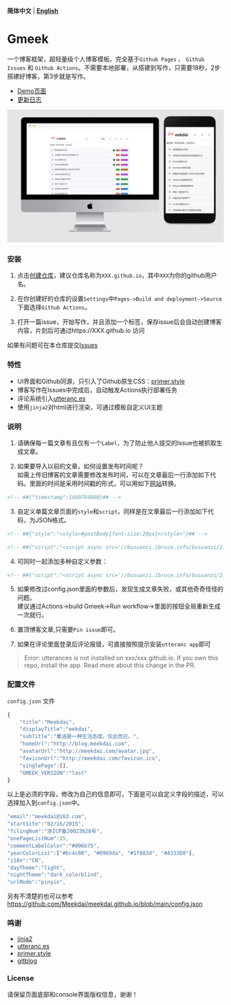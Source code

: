 **简体中文** | **[English](README-en.md)**
# Gmeek

一个博客框架，超轻量级个人博客模板。完全基于`Github Pages` 、 `Github Issues` 和 `Github Actions`。不需要本地部署，从搭建到写作，只需要18秒，2步搭建好博客，第3步就是写作。

- [Demo页面](http://meekdai.github.io/)
- [更新日志](https://meekdai.github.io/post/Gmeek-geng-xin-ri-zhi.html)

![light](img/light.jpg)


### 安装

1. 点击[创建仓库](https://github.com/new?template_name=Gmeek-template&template_owner=Meekdai)，建议仓库名称为`XXX.github.io`，其中`XXX`为你的github用户名。

2. 在你创建好的仓库的设置`Settings`中`Pages->Build and deployment->Source`下面选择`Github Actions`。

3. 打开一篇issue，开始写作，并且添加一个标签，保存issue后会自动创建博客内容，片刻后可通过https://XXX.github.io 访问

如果有问题可在本仓库提交[Issues](https://github.com/Meekdai/Gmeek/issues)

### 特性

- UI界面和Github同源，只引入了Github原生CSS：[primer.style](https://primer.style/css)
- 博客写作在Issues中完成后，自动触发Actions执行部署任务
- 评论系统引入[utteranc.es](https://utteranc.es/)
- 使用`jinja2`对html进行渲染，可通过模板自定义UI主题

### 说明
1. 请确保每一篇文章有且仅有一个`Label`，为了防止他人提交的Issue也被抓取生成文章。

2. 如果要导入以前的文章，如何设置发布时间呢？  
如需上传旧博客的文章需要修改发布时间，可以在文章最后一行添加如下代码。里面的时间是采用时间戳的形式，可以用如下[网站](https://tool.lu/timestamp)转换。  
```html
<!-- ##{"timestamp":1490764800}## -->
```

3. 自定义单篇文章页面的`style`和`script`，同样是在文章最后一行添加如下代码，为JSON格式。
```html
<!-- ##{"style":"<style>#postBody{font-size:20px}</style>"}## -->
```
```html
<!-- ##{"script":"<script async src='//busuanzi.ibruce.info/busuanzi/2.3/busuanzi.pure.mini.js'></script>"}## -->
```
4. 可同时一起添加多种自定义参数：  
```html
<!-- ##{"script":"<script async src='//busuanzi.ibruce.info/busuanzi/2.3/busuanzi.pure.mini.js'></script>","style":"<style>#postBody{font-size:20px}</style>","timestamp":1490764800}## -->
```

5. 如果修改过config.json里面的参数后，发现生成文章失败，或其他奇奇怪怪的问题。  
建议通过Actions->build Gmeek->Run workflow->里面的按钮全局重新生成一次就行。

6. 置顶博客文章,只需要`Pin issue`即可。

7. 如果在评论里面登录后评论报错，可直接按照提示安装`utteranc app`即可
> Error: utterances is not installed on xxx/xxx.github.io. If you own this repo, install the app. Read more about this change in the PR.

### 配置文件

`config.json` 文件
```javascript
{
    "title":"Meekdai",
    "displayTitle":"eekdai",
    "subTitle":"童话是一种生活态度，仅此而已。",
    "homeUrl":"http://blog.meekdai.com",
    "avatarUrl":"http://meekdai.com/avatar.jpg",
    "faviconUrl":"http://meekdai.com/favicon.ico",
    "singlePage":[],
    "GMEEK_VERSION":"last"
}
```
以上是必须的字段，修改为自己的信息即可，下面是可以自定义字段的描述，可以选择加入到`config.json`中。

```javascript
"email":"meekdai@163.com",
"startSite":"02/16/2015",
"filingNum":"浙ICP备20023628号",
"onePageListNum":15,
"commentLabelColor":"#006b75",
"yearColorList":["#bc4c00", "#0969da", "#1f883d", "#A333D0"],
"i18n":"CN",
"dayTheme":"light",
"nightTheme":"dark_colorblind",
"urlMode":"pinyin",
```
另有不清楚的也可以参考 https://github.com/Meekdai/meekdai.github.io/blob/main/config.json


### 鸣谢
- [jinja2](https://jinja.palletsprojects.com/)
- [utteranc.es](https://utteranc.es/)
- [primer.style](https://primer.style/css)
- [gitblog](https://github.com/yihong0618/gitblog)

### License

请保留页面底部和console界面版权信息，谢谢！
